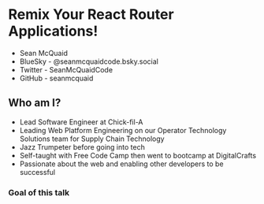 # Remix Your React Router Applications!

- Sean McQuaid
- BlueSky - @seanmcquaidcode.bsky.social
- Twitter - SeanMcQuaidCode
- GitHub - seanmcquaid

## Who am I?

- Lead Software Engineer at Chick-fil-A
- Leading Web Platform Engineering on our Operator Technology Solutions team for Supply Chain Technology
- Jazz Trumpeter before going into tech
- Self-taught with Free Code Camp then went to bootcamp at DigitalCrafts
- Passionate about the web and enabling other developers to be successful

### Goal of this talk
